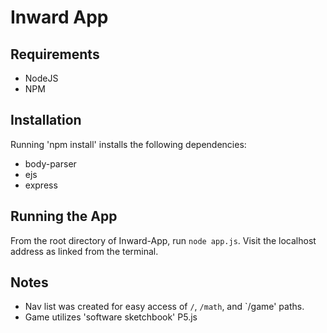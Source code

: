 # Inward App

## Requirements

* NodeJS
* NPM

## Installation

Running 'npm install' installs the following dependencies:

* body-parser
* ejs
* express

## Running the App

From the root directory of Inward-App, run `node app.js`. Visit the localhost address as linked from the terminal.

## Notes

* Nav list was created for easy access of `/`, `/math`, and `/game' paths.
* Game utilizes 'software sketchbook' P5.js
